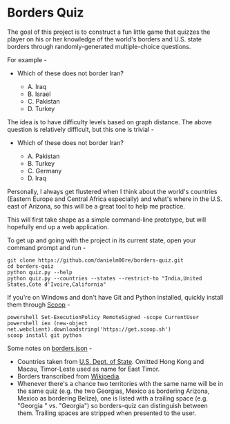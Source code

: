 # Borders Quiz

The goal of this project is to construct a fun little game that quizzes the player on his or her knowledge of the world's borders and U.S. state borders through randomly-generated multiple-choice questions.

For example -

* Which of these does not border Iran?

    * A. Iraq
    * B. Israel
    * C. Pakistan
    * D. Turkey

The idea is to have difficulty levels based on graph distance. The above question is relatively difficult, but this one is trivial -

* Which of these does not border Iran?

    * A. Pakistan
    * B. Turkey
    * C. Germany
    * D. Iraq

Personally, I always get flustered when I think about the world's countries (Eastern Europe and Central Africa especially) and what's where in the U.S. east of Arizona, so this will be a great tool to help me practice.

This will first take shape as a simple command-line prototype, but will hopefully end up a web application.

To get up and going with the project in its current state, open your command prompt and run -

```
git clone https://github.com/danielm00re/borders-quiz.git
cd borders-quiz
python quiz.py --help
python quiz.py --countries --states --restrict-to "India,United States,Cote d'Ivoire,California"
```

If you're on Windows and don't have Git and Python installed, quickly install them through [Scoop](http://scoop.sh) -

```
powershell Set-ExecutionPolicy RemoteSigned -scope CurrentUser
powershell iex (new-object net.webclient).downloadstring('https://get.scoop.sh')
scoop install git python
```

Some notes on [borders.json](/borders.json) -

* Countries taken from [U.S. Dept. of State](https://www.state.gov/misc/list/index.htm). Omitted Hong Kong and Macau, Timor-Leste used as name for East Timor.
* Borders transcribed from [Wikipedia](https://en.wikipedia.org/wiki/List_of_countries_and_territories_by_land_and_maritime_borders).
* Whenever there's a chance two territories with the same name will be in the same quiz (e.g. the two Georgias, Mexico as bordering Arizona, Mexico as bordering Belize), one is listed with a trailing space (e.g. "Georgia " vs. "Georgia") so borders-quiz can distinguish between them. Trailing spaces are stripped when presented to the user.